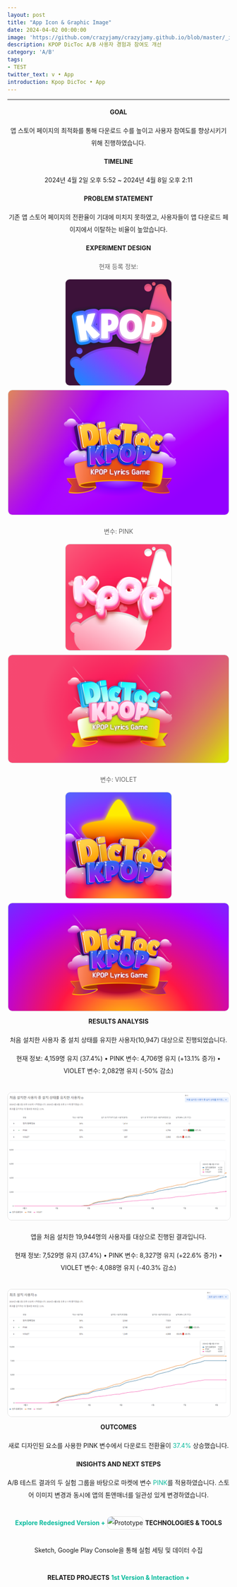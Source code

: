```yaml
---
layout: post
title: "App Icon & Graphic Image"
date: 2024-04-02 00:00:00
image: 'https://github.com/crazyjamy/crazyjamy.github.io/blob/master/_images/_thumbnail/AB-appicon-pink.png?raw=true'
description: KPOP DicToc A/B 사용자 경험과 참여도 개선
category: 'A/B'
tags:
- TEST
twitter_text: v • App
introduction: Kpop DicToc • App
---
```

---
<div style="text-align: center; line-height: 2; font-family: -apple-system, BlinkMacSystemFont, Lato, Roboto, Segoe UI, Helvetica Neue, Helvetica, Verdana, Arial, sans-serif;">
  <strong>GOAL</strong>
  <p>앱 스토어 페이지의 최적화를 통해 다운로드 수를 높이고 사용자 참여도를 향상시키기 위해 진행하였습니다.</p>
  <strong>TIMELINE</strong>
  <p>2024년 4월 2일 오후 5:52 ~ 2024년 4월 8일 오후 2:11</p>
  <strong>PROBLEM STATEMENT</strong>
  <p>기존 앱 스토어 페이지의 전환율이 기대에 미치지 못하였고, 사용자들이 앱 다운로드 페이지에서 이탈하는 비율이 높았습니다.</p>
  <strong>EXPERIMENT DESIGN</strong>
  <p style="color: #646464;">현재 등록 정보:</p>
  <img src="https://github.com/crazyjamy/crazyjamy.github.io/blob/master/_images/_post/2023723-abtest-kpoplyricsgame/a-ic_launcher.png?raw=true" alt="Current Icon" style="border: 1px solid #e1e1e1; border-radius: 10px; max-width: 240px;">
  <img src="https://github.com/crazyjamy/crazyjamy.github.io/blob/master/_images/_post/20240402-abtest-kpoplyricsgame/default-GraphicImage_1024*578.png?raw=true" alt="Current Graphic" style="border: 1px solid #e1e1e1; border-radius: 10px; max-width: 500px;">
  <p style="color: #646464;">변수: PINK</p>
  <img src="https://github.com/crazyjamy/crazyjamy.github.io/blob/master/_images/_post/20240402-abtest-kpoplyricsgame/a-AppIcon.png?raw=true" alt="PINK Icon" style="border: 1px solid #e1e1e1; border-radius: 10px; max-width: 240px;">
  <img src="https://github.com/crazyjamy/crazyjamy.github.io/blob/master/_images/_post/20240402-abtest-kpoplyricsgame/a-GraphicImage.png?raw=true" alt="PINK Graphic" style="border: 1px solid #e1e1e1; border-radius: 10px; max-width: 500px;">
  <p style="color: #646464;">변수: VIOLET</p>
  <img src="https://github.com/crazyjamy/crazyjamy.github.io/blob/master/_images/_post/20240402-abtest-kpoplyricsgame/b-playstore.png?raw=true" alt="VIOLET Icon" style="border: 1px solid #e1e1e1; border-radius: 10px; max-width: 240px;">
  <img src="https://github.com/crazyjamy/crazyjamy.github.io/blob/master/_images/_post/20240402-abtest-kpoplyricsgame/b-GraphicImage.png?raw=true" alt="VIOLET Graphic" style="border: 1px solid #e1e1e1; border-radius: 10px; max-width: 500px;">
  <strong>RESULTS ANALYSIS</strong>
  <p>처음 설치한 사용자 중 설치 상태를 유지한 사용자(10,947) 대상으로 진행되었습니다.</p>
  <p>현재 정보: 4,159명 유지 (37.4%) • PINK 변수: 4,706명 유지 (+13.1% 증가) • VIOLET 변수: 2,082명 유지 (-50% 감소)</p>
  <img src="https://github.com/crazyjamy/crazyjamy.github.io/blob/master/_images/_post/20240402-abtest-kpoplyricsgame/ab-first-installed-user-not-deleted.png?raw=true" alt="Chart 1" style="border: 1px solid #e1e1e1; border-radius: 10px; max-width: 100%; margin-top: 20px;">
  <p>앱을 처음 설치한 19,944명의 사용자를 대상으로 진행된 결과입니다.</p>
  <p>현재 정보: 7,529명 유지 (37.4%) • PINK 변수: 8,327명 유지 (+22.6% 증가) • VIOLET 변수: 4,088명 유지 (-40.3% 감소)</p>
  <img src="https://github.com/crazyjamy/crazyjamy.github.io/blob/master/_images/_post/20240402-abtest-kpoplyricsgame/ab-first-installed-user.png?raw=true" alt="Chart 2" style="border: 1px solid #e1e1e1; border-radius: 10px; max-width: 100%; margin-top: 20px;">
  <strong>OUTCOMES</strong>
  <p>새로 디자인된 요소를 사용한 PINK 변수에서 다운로드 전환율이 <span style="color: #07ba9c;">37.4%</span> 상승했습니다.</p>
  <strong>INSIGHTS AND NEXT STEPS</strong>
  <p>A/B 테스트 결과의 두 실험 그룹을 바탕으로 마켓에 변수 <span style="color: #07ba9c;">PINK</span>를 적용하였습니다. 스토어 이미지 변경과 동시에 앱의 톤앤매너를 일관성 있게 변경하였습니다.</p>
  <a href="https://crazyjamy.github.io/kpopdictoc/" style="display: inline-block; margin: 20px 0; text-decoration: none; color: #07ba9c; font-weight: bold;">Explore Redesigned Version +</a>
  <img src="https://github.com/crazyjamy/crazyjamy.github.io/blob/master/_images/_post/20240402-abtest-kpoplyricsgame/a-%20Prototype_Splash.gif?raw=true" alt="Prototype" style="border: 1px solid #e1e1e1; border-radius: 10px; max-width: 100%; margin-top: 20px;">
  <strong>TECHNOLOGIES & TOOLS</strong>
  <p>Sketch, Google Play Console을 통해 실험 세팅 및 데이터 수집</p>
  <strong>RELATED PROJECTS</strong>
  <a href="https://crazyjamy.github.io/kpoplyricsgame/" style="display: inline-block; margin: 20px 0; text-decoration: none; color: #07ba9c; font-weight: bold;">1st Version & Interaction +</a>
</div>
